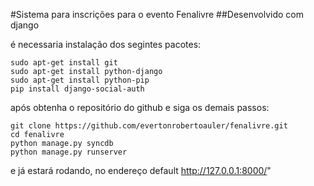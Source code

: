 #Sistema para inscrições para o evento Fenalivre
##Desenvolvido com django

é necessaria instalação dos segintes pacotes:

    sudo apt-get install git
    sudo apt-get install python-django
    sudo apt-get install python-pip
    pip install django-social-auth

após obtenha o repositório do github e siga os demais passos:

    git clone https://github.com/evertonrobertoauler/fenalivre.git
    cd fenalivre
    python manage.py syncdb
    python manage.py runserver

e já estará rodando, no endereço default http://127.0.0.1:8000/"
